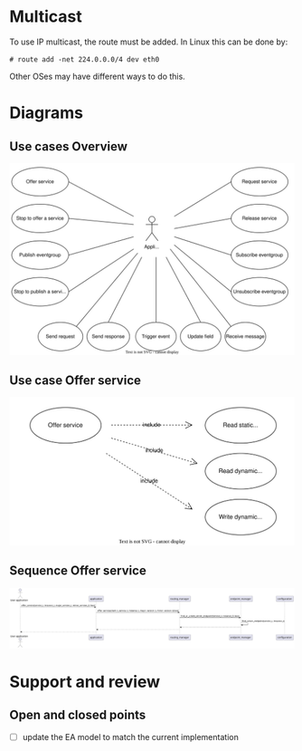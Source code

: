 # Multicast
To use IP multicast, the route must be added. In Linux this can be done
by:

```
# route add -net 224.0.0.0/4 dev eth0
```

Other OSes may have different ways to do this.

# Diagrams
## Use cases Overview

![Use cases Overview](./diagrams/usecases_overview.drawio.svg)

## Use case Offer service

![Offer service](./diagrams/offer_service.drawio.svg)

## Sequence Offer service

![Seq Offer service](./diagrams/sequence_offer_service.puml.svg)

# Support and review
## Open and closed points
- [ ] update the EA model to match the current implementation
